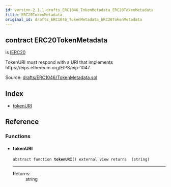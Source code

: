 ```yaml
---
id: version-2.1.1-drafts_ERC1046_TokenMetadata_ERC20TokenMetadata
title: ERC20TokenMetadata
original_id: drafts_ERC1046_TokenMetadata_ERC20TokenMetadata
---
```


<div class="contract-doc"><div class="contract"><h2 class="contract-header"><span class="contract-kind">contract</span> ERC20TokenMetadata</h2><p class="base-contracts"><span>is</span> <a href="token_ERC20_IERC20.html">IERC20</a></p><p class="description">TokenURI must respond with a URI that implements https://eips.ethereum.org/EIPS/eip-1047.</p><div class="source">Source: <a href="https://github.com/OpenZeppelin/zeppelin-solidity/blob/v2.1.1/contracts/drafts/ERC1046/TokenMetadata.sol" target="_blank">drafts/ERC1046/TokenMetadata.sol</a></div></div><div class="index"><h2>Index</h2><ul><li><a href="drafts_ERC1046_TokenMetadata_ERC20TokenMetadata.html#tokenURI">tokenURI</a></li></ul></div><div class="reference"><h2>Reference</h2><div class="functions"><h3>Functions</h3><ul><li><div class="item function"><span id="tokenURI" class="anchor-marker"></span><h4 class="name">tokenURI</h4><div class="body"><code class="signature"><span>abstract </span>function <strong>tokenURI</strong><span>() </span><span>external </span><span>view </span><span>returns  (string) </span></code><hr/><dl><dt><span class="label-return">Returns:</span></dt><dd>string</dd></dl></div></div></li></ul></div></div></div>
